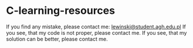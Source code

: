 # C-learning-resources

If you find any mistake, please contact me: lewinski@student.agh.edu.pl
If you see, that my code is not proper, please contact me.
If you see, that my solution can be better, please contact me.
